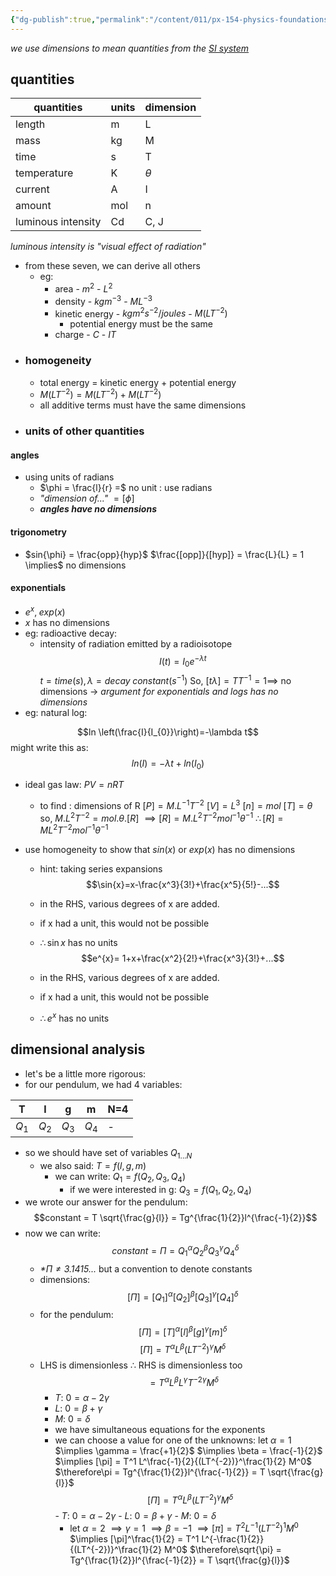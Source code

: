 ```yaml
---
{"dg-publish":true,"permalink":"/content/011/px-154-physics-foundations/px-154-a-dimensional-analysis/px-154-a2-dimensions/","noteIcon":"1","created":"2024-11-25T10:50:32.000+00:00","updated":"2024-11-26T23:13:24.134+00:00"}
---
```


*we use dimensions to mean quantities from the [SI system](https://www.npl.co.uk/si-units)* 
## quantities

| quantities         | units | dimension |
| ------------------ | ----- | --------- |
| length             | m     | L         |
| mass               | kg    | M         |
| time               | s     | T         |
| temperature        | K     | $\theta$  |
| current            | A     | I         |
| amount             | mol   | n         |
| luminous intensity | Cd    | C, J      |

*luminous intensity is "visual effect of radiation"*
- from these seven, we can derive all others
	- eg:
		- area - $m^2$ - $L^2$
		- density - $kg m^{-3}$ - $M L^{-3}$
		- kinetic energy - $kg m^{2}s^{-2} / joules$ - $M(L T^{-2})$
			- potential energy must be the same
		- charge - $C$ - $IT$ 
- ### homogeneity
	- total energy = kinetic energy + potential energy
	-  $M(L T^{-2}) = M(L T^{-2}) + M(L T^{-2})$
	- all additive terms must have the same dimensions
- ### units of other quantities
#### angles
- using units of radians
	- $\phi = \frac{l}{r} =$ no unit : use radians
	- *"dimension of..."* $= [\phi]$
	- ***angles have no dimensions***
#### trigonometry
- $sin{\phi} = \frac{opp}{hyp}$
	$\frac{[opp]}{[hyp]} = \frac{L}{L} = 1 \implies$  no dimensions
#### exponentials
- $e^x,\;exp(x)$
- $x$ has no dimensions
- eg: radioactive decay:
	- intensity of radiation emitted by a radioisotope 
	$$I(t) = I_0e^{-\lambda t}$$
	$t = time(s), \lambda = decay \; constant (s^{-1})$
	So, $[t \lambda] = TT^{-1} = 1 \implies$ no dimensions
	-> *argument for exponentials and logs has no dimensions*
- eg: natural log: 

$$ln \left(\frac{I}{I_{0}}\right)=-\lambda t$$
might write this as:
$$ln(I) = -\lambda t + ln(I_0)$$
- ideal gas law:  $PV = nRT$
	- to find : dimensions of R
	$[P] = M.L^{-1}T^{-2}$
	$[V]=L^3$
	$[n]=mol$
	$[T]=\theta$
	so, $M.L^2T^{-2}=mol.\theta.[R]$
	$\implies[R]=M.L^2T^{-2}mol^{-1}\theta^{-1}$
	$\therefore[R]=ML^2T^{-2}mol^{-1}\theta^{-1}$

- use homogeneity to show that $sin(x)$ or $exp(x)$ has no dimensions
	- hint: taking series expansions
	$$\sin{x}=x-\frac{x^3}{3!}+\frac{x^5}{5!}-...$$
	- in the RHS, various degrees of x are added.
	- if x had a unit, this would not be possible
	- $\therefore \sin{x}$ has no units 
	$$e^{x}= 1+x+\frac{x^2}{2!}+\frac{x^3}{3!}+...$$
	
	-  in the RHS, various degrees of x are added.
	- if x had a unit, this would not be possible
	- $\therefore e^{x}$ has no units 
## dimensional analysis
- let's be a little more rigorous:
- for our pendulum, we had 4 variables:

| T   | l   | g   | m   | N=4 |
| --- | --- | --- | --- | --- |
| $Q_1$ | $Q_2$ | $Q_3$ | $Q_4$ | -   |
- so we should have set of variables $Q_{1...N}$
	- we also said: $T = f(l,g,m)$
		- we can write: $Q_{1}= f(Q_2,Q_3,Q_4)$
			- if we were interested in g: $Q_3= f(Q_1,Q_2,Q_4)$
- we wrote our answer for the pendulum: 
$$constant = T \sqrt{\frac{g}{l}} = Tg^{\frac{1}{2}}l^{\frac{-1}{2}}$$
- now we can write: 
$$constant = \Pi = Q_1^\alpha Q_2^\beta Q_3^\gamma Q_4^\delta$$
	- *\*$\Pi \neq3.1415...$* but a convention to denote constants
	- dimensions: 
	$$[\Pi] = [Q_1]^\alpha [Q_2]^\beta [Q_3]^\gamma [Q_4]^\delta$$
	- for the pendulum:  
	$$[\Pi] = [T]^\alpha [l]^\beta [g]^\gamma [m]^\delta$$
	$$[\Pi] = T^\alpha L^\beta {(LT^{-2})}^\gamma M^\delta$$
	- LHS is dimensionless $\therefore$ RHS is dimensionless too
	$$= T^\alpha L^\beta L^{\gamma}T^{-2\gamma} M^\delta$$
		- $T$: $0 = \alpha - 2\gamma$
		- $L$: $0 = \beta + \gamma$
		- $M$: $0 = \delta$
		- we have simultaneous equations for the exponents
		- we can choose a value for one of the unknowns:
			let $\alpha = 1$
				$\implies \gamma = \frac{+1}{2}$
				$\implies \beta = \frac{-1}{2}$
				$\implies [\pi] = T^1 L^\frac{-1}{2}{(LT^{-2})}^\frac{1}{2} M^0$
				$\therefore\pi = Tg^{\frac{1}{2}}l^{\frac{-1}{2}} = T \sqrt{\frac{g}{l}}$
			$$[\Pi] = T^\alpha L^\beta {(LT^{-2})}^\gamma M^\delta$$
				- $T$: $0 = \alpha - 2\gamma$
				- $L$: $0 = \beta + \gamma$
				- $M$: $0 = \delta$
			- let $\alpha = 2$
			$\implies \gamma = 1$
			$\implies \beta = -1$
			$\implies [\pi] = T^2 L^{-1}{(LT^{-2})}^1 M^0$
			$\implies [\pi]^\frac{1}{2} = T^1 L^{-\frac{1}{2}}{(LT^{-2})}^\frac{1}{2} M^0$
			$\therefore\sqrt{\pi} = Tg^{\frac{1}{2}}l^{\frac{-1}{2}} = T \sqrt{\frac{g}{l}}$

